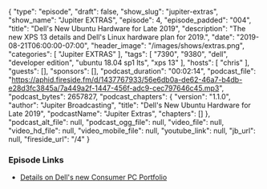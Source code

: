 {
  "type": "episode",
  "draft": false,
  "show_slug": "jupiter-extras",
  "show_name": "Jupiter EXTRAS",
  "episode": 4,
  "episode_padded": "004",
  "title": "Dell's New Ubuntu Hardware for Late 2019",
  "description": "The new XPS 13 details and Dell's Linux hardware plan for 2019.",
  "date": "2019-08-21T06:00:00-07:00",
  "header_image": "/images/shows/extras.png",
  "categories": [
    "Jupiter EXTRAS"
  ],
  "tags": [
    "7390",
    "9380",
    "dell",
    "developer edition",
    "ubuntu 18.04 sp1 lts",
    "xps 13"
  ],
  "hosts": [
    "chris"
  ],
  "guests": [],
  "sponsors": [],
  "podcast_duration": "00:02:14",
  "podcast_file": "https://aphid.fireside.fm/d/1437767933/56e6db0a-de62-46a7-b4db-e28d3fc3845a/7a449a2f-1447-456f-adc9-cec797646c45.mp3",
  "podcast_bytes": 2657827,
  "podcast_chapters": {
    "version": "1.1.0",
    "author": "Jupiter Broadcasting",
    "title": "Dell's New Ubuntu Hardware for Late 2019",
    "podcastName": "Jupiter Extras",
    "chapters": []
  },
  "podcast_alt_file": null,
  "podcast_ogg_file": null,
  "video_file": null,
  "video_hd_file": null,
  "video_mobile_file": null,
  "youtube_link": null,
  "jb_url": null,
  "fireside_url": "/4"
}


### Episode Links

  * [Details on Dell's new Consumer PC Portfolio](https://blog.dell.com/en-us/dells-new-consumer-pc-portfolio-unveiled-ifa-2019/ "Details on Dell's new Consumer PC Portfolio")


